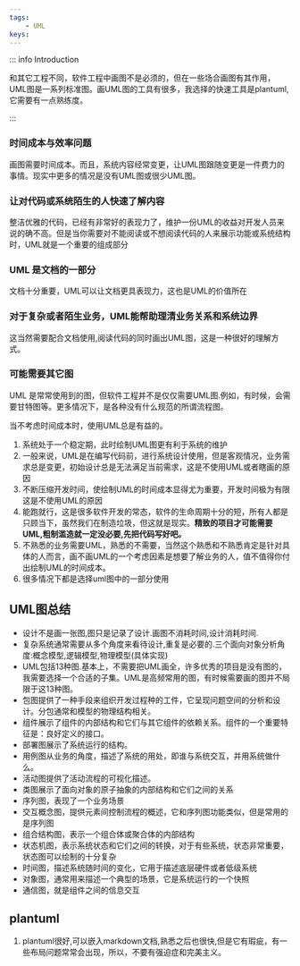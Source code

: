 ```yaml
---
tags:
    - UML
keys:   
---
```


::: info Introduction

和其它工程不同，软件工程中画图不是必须的，但在一些场合画图有其作用，UML图是一系列标准图。画UML图的工具有很多，我选择的快速工具是plantuml,它需要有一点熟练度。

:::

### 时间成本与效率问题

画图需要时间成本。而且，系统内容经常变更，让UML图跟随变更是一件费力的事情。现实中更多的情况是没有UML图或很少UML图。


### 让对代码或系统陌生的人快速了解内容

整洁优雅的代码，已经有非常好的表现力了，维护一份UML的收益对开发人员来说的确不高。但是当你需要对不能阅读或不想阅读代码的人来展示功能或系统结构时，UML就是一个重要的组成部分

### UML 是文档的一部分

文档十分重要，UML可以让文档更具表现力，这也是UML的价值所在

### 对于复杂或者陌生业务，UML能帮助理清业务关系和系统边界

这当然需要配合文档使用,阅读代码的同时画出UML图，这是一种很好的理解方式。

### 可能需要其它图

UML 是常常使用到的图，但软件工程并不是仅仅需要UML图.例如，有时候，会需要甘特图等。更多情况下，是各种没有什么规范的所谓流程图。





当不考虑时间成本时，使用UML总是有益的。

1. 系统处于一个稳定期，此时绘制UML图更有利于系统的维护
2. 一般来说，UML是在编写代码前，进行系统设计使用，但是客观情况，业务需求总是变更，初始设计总是无法满足当前需求，这是不使用UML或者瞎画的原因
3. 不断压缩开发时间，使绘制UML的时间成本显得尤为重要，开发时间极为有限这是不使用UML的原因
4. 能跑就行，这是很多软件开发的常态，软件的生命周期十分的短，所有人都是只顾当下，虽然我们在制造垃圾，但这就是现实。**精致的项目才可能需要UML,粗制滥造就一定没必要,先把代码写好吧。**
5. 不熟悉的业务需要UML，熟悉的不需要，当然这个熟悉和不熟悉肯定是针对具体的人而言，画不画UML的一个考虑因素是想要了解业务的人，值不值得你付出绘制UML的时间成本。
6. 很多情况下都是选择uml图中的一部分使用

## UML图总结

- 设计不是画一张图,图只是记录了设计.画图不消耗时间,设计消耗时间.
- 复杂系统通常需要从多个角度来看待设计,重复是必要的.三个面向对象分析角度:概念模型,逻辑模型,物理模型(具体实现)
-  UML包括13种图.基本上，不需要把UML画全，许多优秀的项目是没有图的，我需要选择一个合适的子集。UML是高频常用的图，有时候需要画的图并不局限于这13种图。
- 包图提供了一种手段来组织开发过程种的工件，它呈现问题空间的分析和设计。分包通常和模型的物理结构相关。
- 组件展示了组件的内部结构和它们与其它组件的依赖关系。组件的一个重要特征是：良好定义的接口。
- 部署图展示了系统运行的结构。
- 用例图从业务的角度，描述了系统的用处，即谁与系统交互，并用系统做什么。
- 活动图提供了活动流程的可视化描述。
- 类图展示了面向对象的原子抽象的内部结构和它们之间的关系
- 序列图，表现了一个业务场景
- 交互概念图，提供元素间控制流程的概述，它和序列图功能类似，但是常用的是序列图
- 组合结构图，表示一个组合体或聚合体的内部结构
- 状态机图，表示系统状态和它们之间的转换，对于有些系统，状态非常重要，状态图可以绘制的十分复杂
- 时间图，描述系统随时间的变化，它用于描述底层硬件或者低级系统
- 对象图，通常用来描述一个典型的场景，它是系统运行的一个快照
- 通信图，就是组件之间的信息交互

## plantuml

1. plantuml很好,可以嵌入markdown文档,熟悉之后也很快,但是它有瑕疵，有一些布局问题常常会出现，所以，不要有强迫症和完美主义。
